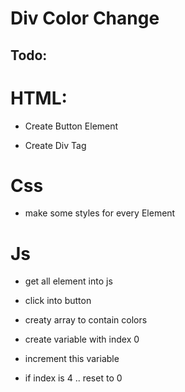 # Div Color Change

## Todo:

# HTML:

- Create Button Element

- Create Div Tag

# Css

- make some styles for every Element

# Js

- get all element into js

- click into button

- creaty array to contain colors

- create variable with index 0

- increment this variable

- if index is 4 .. reset to 0
